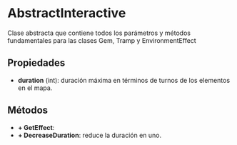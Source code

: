 # AbstractInteractive

Clase abstracta que contiene todos los parámetros y métodos fundamentales para las clases  Gem, Tramp y EnvironmentEffect

## Propiedades

- **duration** (int): duración máxima en términos de turnos de los elementos en el mapa.

## Métodos

- **+ GetEffect**:
- **+ DecreaseDuration**: reduce la duración en uno.
